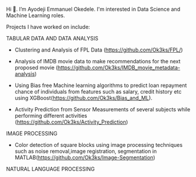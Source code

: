 Hi 👋. I’m Ayodeji Emmanuel Okedele. I'm interested in Data Science and Machine Learning roles.

Projects I have worked on include: 

TABULAR DATA AND DATA ANALYSIS

- Clustering and Analysis of FPL Data
(https://github.com/Ok3ks/FPL/)

- Analysis of IMDB movie data to make recommendations for the next proposed movie (https://github.com/Ok3ks/IMDB_movie_metadata-analysis)

- Using Bias free Machine learning algorithms to predict loan repayment chance of individuals from features such as salary, credit history etc using XGBoost(https://github.com/Ok3ks/Bias_and_ML).

- Activity Prediction from Sensor Measurements of several subjects while performing different activities (https://github.com/Ok3ks/Activity_Prediction)

IMAGE PROCESSING

- Color detection of square blocks using image processing techniques such as noise removal,image registration, segmentation in MATLAB(https://github.com/Ok3ks/Image-Segmentation)

NATURAL LANGUAGE PROCESSING

